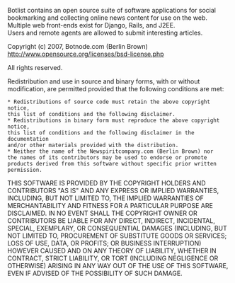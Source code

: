Botlist contains an open source suite of software applications for 
social bookmarking and collecting online news content for use on the web.  
Multiple web front-ends exist for Django, Rails, and J2EE.  
Users and remote agents are allowed to submit interesting articles.

Copyright (c) 2007, Botnode.com (Berlin Brown)
http://www.opensource.org/licenses/bsd-license.php

All rights reserved.

Redistribution and use in source and binary forms, with or without modification, 
are permitted provided that the following conditions are met:

    * Redistributions of source code must retain the above copyright notice, 
    this list of conditions and the following disclaimer.
    * Redistributions in binary form must reproduce the above copyright notice, 
    this list of conditions and the following disclaimer in the documentation 
    and/or other materials provided with the distribution.
    * Neither the name of the Newspiritcompany.com (Berlin Brown) nor 
    the names of its contributors may be used to endorse or promote 
    products derived from this software without specific prior written permission.

THIS SOFTWARE IS PROVIDED BY THE COPYRIGHT HOLDERS AND CONTRIBUTORS
"AS IS" AND ANY EXPRESS OR IMPLIED WARRANTIES, INCLUDING, BUT NOT
LIMITED TO, THE IMPLIED WARRANTIES OF MERCHANTABILITY AND FITNESS FOR
A PARTICULAR PURPOSE ARE DISCLAIMED. IN NO EVENT SHALL THE COPYRIGHT OWNER OR
CONTRIBUTORS BE LIABLE FOR ANY DIRECT, INDIRECT, INCIDENTAL, SPECIAL,
EXEMPLARY, OR CONSEQUENTIAL DAMAGES (INCLUDING, BUT NOT LIMITED TO,
PROCUREMENT OF SUBSTITUTE GOODS OR SERVICES; LOSS OF USE, DATA, OR
PROFITS; OR BUSINESS INTERRUPTION) HOWEVER CAUSED AND ON ANY THEORY OF
LIABILITY, WHETHER IN CONTRACT, STRICT LIABILITY, OR TORT (INCLUDING
NEGLIGENCE OR OTHERWISE) ARISING IN ANY WAY OUT OF THE USE OF THIS
SOFTWARE, EVEN IF ADVISED OF THE POSSIBILITY OF SUCH DAMAGE.